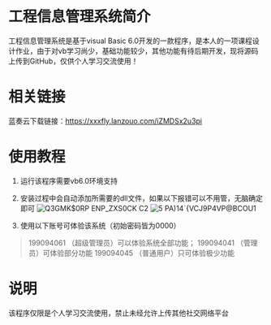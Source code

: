 # 工程信息管理系统简介

工程信息管理系统是基于visual Basic 6.0开发的一款程序，是本人的一项课程设计作业，由于对vb学习尚少，基础功能较少，其他功能有待后期开发，现将源码上传到GitHub，仅供个人学习交流使用！

# 相关链接
蓝奏云下载链接：https://xxxfly.lanzouo.com/iZMDSx2u3pi
# 使用教程
1. 运行该程序需要vb6.0环境支持
2. 安装过程中会自动添加所需要的dll文件，如果以下报错可以不用管，无脑确定即可
![Q3GMK$0RP ENP_ZXS0CK C2](https://user-images.githubusercontent.com/62685313/144050577-8a77441b-45d1-4685-8f4b-778851c758aa.png)
![5 PA)14`{VCJ9P4VP@BCOU1](https://user-images.githubusercontent.com/62685313/144050601-6fee8064-2459-4974-bd00-d9183fce643c.png)

3. 使用以下账号可体验该系统（初始密码皆为0000）
> 199094061 （超级管理员）可以体验系统全部功能；
> 199094041 （管理员）可体验部分功能
> 199094045 （普通用户）只可体验极少功能

# 说明
该程序仅限是个人学习交流使用，禁止未经允许上传其他社交网络平台
